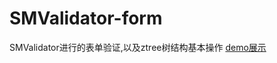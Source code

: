 # SMValidator-form
SMValidator进行的表单验证,以及ztree树结构基本操作
[demo展示](https://yy709593266.github.io/SMValidator-form/)